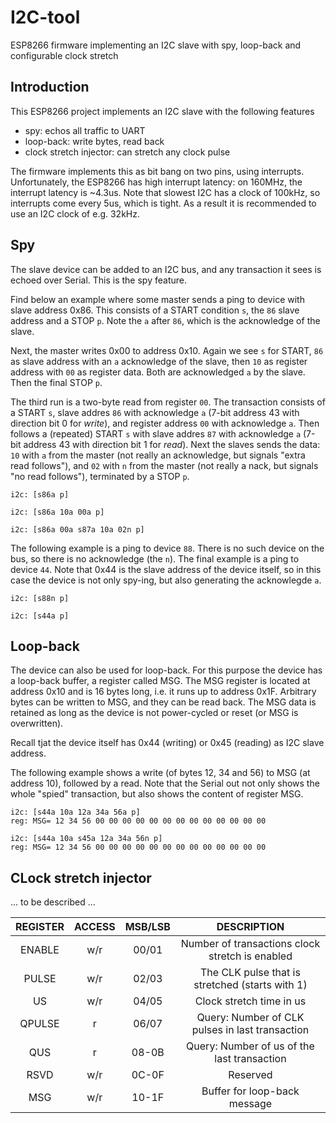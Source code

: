# I2C-tool
ESP8266 firmware implementing an I2C slave with spy, loop-back and configurable clock stretch


## Introduction
This ESP8266 project implements an I2C slave with the following features
 - spy: echos all traffic to UART
 - loop-back: write bytes, read back
 - clock stretch injector: can stretch any clock pulse

The firmware implements this as bit bang on two pins, using interrupts.
Unfortunately, the ESP8266 has high interrupt latency: on 160MHz, the interrupt latency is ~4.3us. 
Note that slowest I2C has a clock of 100kHz, so interrupts come every 5us, which is tight.
As a result it is recommended to use an I2C clock of e.g. 32kHz.


## Spy 
The slave device can be added to an I2C bus, and any transaction it sees is echoed over Serial.
This is the spy feature.

Find below an example where some master sends a ping to device with slave address 0x86.
This consists of a START condition `s`, the `86` slave address and a STOP `p`. 
Note the `a` after `86`, which is the acknowledge of the slave.

Next, the master writes 0x00 to address 0x10. Again we see `s` for START, `86` as slave address
with an `a` acknowledge of the slave, then `10` as register address with `00` as register data.
Both are acknowledged `a` by the slave. Then the final STOP `p`.

The third run is a two-byte read from register `00`. The transaction consists of a START `s`, 
slave addres `86` with acknowledge `a` (7-bit address 43 with direction bit 0 for _write_), 
and register address `00` with acknowledge `a`.
Then follows a (repeated) START `s` with slave addres `87` with acknowledge `a` 
(7-bit address 43 with direction bit 1 for _read_). Next the slaves sends the data:
`10` with `a` from the master (not really an acknowledge, but signals "extra read follows"), and
`02` with `n` from the master (not really a nack, but signals "no read follows"),
terminated by a STOP `p`.

```
i2c: [s86a p]

i2c: [s86a 10a 00a p]

i2c: [s86a 00a s87a 10a 02n p]
```

The following example is a ping to device `88`. There is no such device on the bus, so there is no acknowledge (the `n`).
The final example is a ping to device `44`. Note that 0x44 is the slave address of the device itself, so in this case the 
device is not only spy-ing, but also generating the acknowlegde `a`.

```
i2c: [s88n p]

i2c: [s44a p]
```


## Loop-back

The device can also be used for loop-back. For this purpose the device has a loop-back buffer, 
a register called MSG. The MSG register is located at address 0x10 and is 16 bytes long, 
i.e. it runs up to address 0x1F. Arbitrary bytes can be written to MSG, and they can be read back.
The MSG data is retained as long as the device is not power-cycled or reset (or MSG is overwritten).

Recall tjat the device itself has 0x44 (writing) or 0x45 (reading) as I2C slave address.

The following example shows a write (of bytes 12, 34 and 56) to MSG (at address 10), followed by a read.
Note that the Serial out not only shows the whole "spied" transaction, but also shows the content of 
register MSG.

```
i2c: [s44a 10a 12a 34a 56a p]
reg: MSG= 12 34 56 00 00 00 00 00 00 00 00 00 00 00 00 00

i2c: [s44a 10a s45a 12a 34a 56n p]
reg: MSG= 12 34 56 00 00 00 00 00 00 00 00 00 00 00 00 00
```


## CLock stretch injector

... to be described ...

| REGISTER | ACCESS | MSB/LSB | DESCRIPTION                                     |
|:--------:|:------:|:-------:|:-----------------------------------------------:|
| ENABLE   | w/r    | 00/01   | Number of transactions clock stretch is enabled |
| PULSE    | w/r    | 02/03   | The CLK pulse that is stretched (starts with 1) |
| US       | w/r    | 04/05   | Clock stretch time in us                        |
| QPULSE   | r      | 06/07   | Query: Number of CLK pulses in last transaction |
| QUS      | r      | 08-0B   | Query: Number of us of the last transaction     |
| RSVD     | w/r    | 0C-0F   | Reserved                                        |
| MSG      | w/r    | 10-1F   | Buffer for loop-back message                    |

